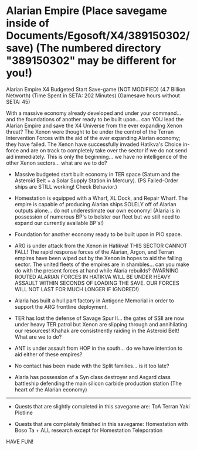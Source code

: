 # Alarian Empire (Place savegame inside of Documents/Egosoft/X4/389150302/save) (The numbered directory "389150302" may be different for you!)

Alarian Empire X4 Budgeted Start Save-game (NOT MODIFIED) (4.7 Billion Networth) (Time Spent in SETA: 202 Minutes) (Gamesave hours without SETA: 45)

With a massive economy already developed and under your command... and the foundations of another ready to be built upon... can YOU
lead the Alarian Empire and save the X4 Universe from the ever expanding Xenon threat? The Xenon were thought to be under the control of the Terran Intervention Forces with the aid of the ever expanding Alarian economy; they have failed. The Xenon have successfully invaded Hatikva's Choice in-force and are on track to completely take over the sector if we do not send aid immediately. This is only the beginning... we have no intelligence of the other Xenon sectors... what are we to do?


- Massive budgeted start built economy in TER space (Saturn and the Asteroid Belt + a Solar Supply Station in Mercury). (PS Failed-Order ships are STILL working! Check Behavior.)

- Homestation is equipped with a Wharf, XL Dock, and Repair Wharf. The empire is capable of producing Alarian ships SOLELY off of Alarian outputs alone... do not underestimate our own economy! (Alaria is in possession of numerous BP's to bolster our fleet but we still need to expand our currently available BP's!)

- Foundation for another economy ready to be built upon in PIO space.

- ARG is under attack from the Xenon in Hatikva! THIS SECTOR CANNOT FALL! The rapid response forces of the Alarian, Argon, and Terran empires have been wiped out by the Xenon in hopes to aid the falling sector. The united fleets of the empires are in shambles... can you make do with the present forces at hand while Alaria rebuilds? (WARNING ROUTED ALARIAN FORCES IN HATIKVA WILL BE UNDER HEAVY ASSAULT WITHIN SECONDS OF LOADING THE SAVE. OUR FORCES WILL NOT LAST FOR MUCH LONGER IF IGNORED!)

- Alaria has built a hull part factory in Antigone Memorial in order to support the ARG frontline deployment.

- TER has lost the defense of Savage Spur II... the gates of SSII are now under heavy TER patrol but Xenon are slipping through and annihilating our resources! Khahak are consistnently raiding in the Asteroid Belt! What are we to do?

- ANT is under assault from HOP in the south... do we have intention to aid either of these empires?

- No contact has been made with the Split families... is it too late? 

- Alaria has possession of a Syn class destroyer and Asgard class battleship defending the main silicon carbide production station (The heart of the Alarian economy) 

-------------------------------------------------------------------------------------------------------------------------------------------------------------
- Quests that are slightly completed in this savegame are: 
ToA 
Terran Yaki Plotline

- Quests that are completely finished in this savegame:
Homestation with Boso Ta + ALL research except for Homestation Teleporation

HAVE FUN!
